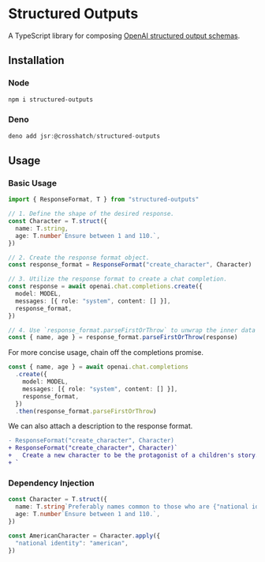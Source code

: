 # Structured Outputs

A TypeScript library for composing
[OpenAI structured output schemas](https://platform.openai.com/docs/guides/structured-outputs).

## Installation

### Node

```sh
npm i structured-outputs
```

### Deno

```ts
deno add jsr:@crosshatch/structured-outputs
```

## Usage

### Basic Usage

```ts
import { ResponseFormat, T } from "structured-outputs"

// 1. Define the shape of the desired response.
const Character = T.struct({
  name: T.string,
  age: T.number`Ensure between 1 and 110.`,
})

// 2. Create the response format object.
const response_format = ResponseFormat("create_character", Character)

// 3. Utilize the response format to create a chat completion.
const response = await openai.chat.completions.create({
  model: MODEL,
  messages: [{ role: "system", content: [] }],
  response_format,
})

// 4. Use `response_format.parseFirstOrThrow` to unwrap the inner data with correct types.
const { name, age } = response_format.parseFirstOrThrow(response)
```

For more concise usage, chain off the completions promise.

```ts
const { name, age } = await openai.chat.completions
  .create({
    model: MODEL,
    messages: [{ role: "system", content: [] }],
    response_format,
  })
  .then(response_format.parseFirstOrThrow)
```

We can also attach a description to the response format.

```diff
- ResponseFormat("create_character", Character)
+ ResponseFormat("create_character", Character)`
+   Create a new character to be the protagonist of a children's story.
+ `
```

### Dependency Injection

```ts
const Character = T.struct({
  name: T.string`Preferably names common to those who are {"national identity"}.`,
  age: T.number`Ensure between 1 and 110.`,
})

const AmericanCharacter = Character.apply({
  "national identity": "american",
})
```
